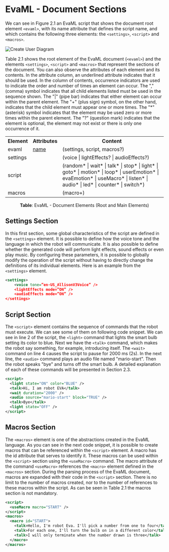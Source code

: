 # EvaML - Document Sections

We can see in Figure 2.1 an EvaML script that shows the document root element `<evaml>`, with its name
attribute that defines the script name, and which contains the following three elements: the `<settings>`, `<script>`
and `<macros>`.

<!-- <p align="center">
  <img src="../img/evaml-sections-manual.png" alt="Create User Diagram" width="400"/>
</p> -->

![Create User Diagram](../img/evaml-sections-manual.png)


Table 2.1 shows the root element of the EvaML document (`<evaml>`) and the elements `<settings>`, `<script>` and `<macros>` that represent the sections of the document. You can also observe the attributes of each element and its contents. In the attribute column, an underlined attribute indicates that it should be used. In the column of contents, occurrence indicators are used to indicate the order and number of times an element can occur. The "," (comma) symbol indicates that all child elements listed must be used in the sequence shown. The "|" (pipe bar) indicates that either element can occur within the parent element. The "+" (plus sign) symbol, on the other hand, indicates that the child element must appear one or more times. The "*" (asterisk) symbol indicates that the element may be used zero or more times within the parent element. The "?" (question mark) indicates that the element is optional, the element may not exist or there is only one occurrence of it.

<table class="commands">
  <tr>
    <th><b>Element</b></th>
    <th><b>Attributes</b></th>
    <th><b>Content</b></th>
  </tr>
  <tr>
    <td>evaml</td>
    <td><u>name</u></td>   
    <td>(settings, script, macros?)</td>
  </tr>
  <tr>
    <td>settings</td>
    <td></td>
    <td>(voice | lightEffects? | audioEffects?)</td>
  </tr>
  <tr>
    <td>script</td>
    <td></td>
    <td>(random* | wait* | talk* | stop* | light* | goto* | motion* | loop* | userEmotion* | evaEmotion* | useMacro* | listen* | audio* | led* | counter* | switch*)</td>
  </tr>
  <tr>
    <td>macros</td>
    <td></td>   
    <td>(macro+)</td>
  </tr>
</table>

<p style="text-align: center;"><b>Table</b>: EvaML - Document Elements (Root and Main Elements)</p>


## Settings Section

In this first section, some global characteristics of the script are defined in the `<settings>` element. It is
possible to define how the voice tone and the language in which the robot will communicate. It is also possible
to define whether the generated code will perform light effects, sound effects or even play music. By configuring
these parameters, it is possible to globally modify the operation of the script without having to directly change
the definitions of its individual elements. Here is an example from the `<settings>` element.

<!-- hl_lines="2 3" -->
```xml title="settings_example.xml" linenums="1" 
<settings>
    <voice tone=”en-US_AllisonV3Voice” />
    <lightEffects mode=”ON” />
    <audioEffects mode=”ON” />
</settings>
```


## Script Section

The `<script>` element contains the sequence of commands that the robot must execute. We can see some of them on following code snippet. We can see in line 2 of the script, the `<light>` command that lights the smart bulb setting its color to blue. Next we have the `<talk>` command, which makes the robot say something, for example, introducing itself. The `<wait>` command on line 4 causes the script to pause for 2000 ms (2s). In the next line, the `<audio>` command plays an audio file named "mario-start". Then the robot speaks "bye" and turns off the smart bulb. A detailed explanation of each of these commands will be presented in Section 2.3.

<!-- hl_lines="2 3" -->
```xml title="script_example.xml" linenums="1" hl_lines="2 5" 
<script>
  <light state="ON" color="BLUE" />
  <talk>Hi, I am robot EVA</talk>
  <wait duration="2000" />
  <audio source="mario-start" block="TRUE" />
  <talk>Bye</talk>
  <light state="OFF" />
</script>
```


## Macros Section

The `<macros>` element is one of the abstractions created in the EvaML language. As you can see in the next code snippet, it is possible to create macros that can be referenced within the `<script>` element. A macro has the id attribute that serves to identify it. These macros can be used within the `<script>` section using the `<useMacro>` command. The macro attribute of the command `<useMacro>` references the `<macro>` element defined in the `<macros>` section. During the parsing process of the EvaML document, macros are expanded with their code in the `<script>` section. There is no limit to the number of macros created, nor to the number of references to these macros within the script. As can be seen in Table 2.1 the macros section is not mandatory.

<!-- hl_lines="2 3" -->
```xml title="macros_example.xml" linenums="1" 
<script>
  <useMacro macro="START" />
</script>
<macros>
  <macro id="START">
    <talk>Hello, I'm robot Eva. I'll pick a number from one to four</talk>
    <talk>For each one, I'll turn the bulb on in a different color</talk>
    <talk>I will only terminate when the number drawn is three</talk>
  </macro>
</macros>
```